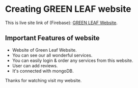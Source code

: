 # Creating GREEN LEAF website

This is live site link of (Firebase):  [GREEN LEAF Website](https://green-leaf-63665.web.app/).

## Important Features of website
<ul>
    <li>Website of Green Leaf Website.</li>
    <li>You can see our all wonderful services.</li>
    <li>You can easily login & order any services from this website. </li>
    <li>User can add reviews.</li>
    <li>It's connected with mongoDB.</li>
</ul>

Thanks for watching visit my website.